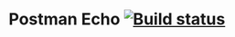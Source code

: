 # Postman Echo [![Build status](https://ci.appveyor.com/api/projects/status/6bwlds4652o9maf4?svg=true)](https://ci.appveyor.com/project/RegiePanina/postmanecho)
